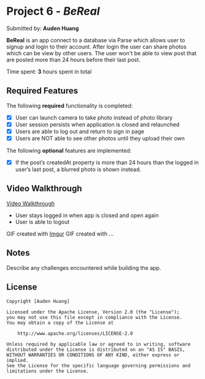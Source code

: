# Project 6 - *BeReal*

Submitted by: **Auden Huang**

**BeReal** is an app connect to a database via Parse which allows user to signup and login to their account. After login the user can share photos which can be view by other users. The user won't be able to view post that are posted more than 24 hours before their last post.

Time spent: **3** hours spent in total

## Required Features

The following **required** functionality is completed:

- [x] User can launch camera to take photo instead of photo library
- [x] User session persists when application is closed and relaunched
- [x] Users are able to log out and return to sign in page
- [x] Users are NOT able to see other photos until they upload their own	
 
The following **optional** features are implemented:

- [x] If the post’s createdAt property is more than 24 hours than the logged in user’s last post, a blurred photo is shown instead.

## Video Walkthrough

[Video Walkthrough](https://imgur.com/a/GZePF2e)
- User stays logged in when app is closed and open again
- User is able to logout

<!-- Replace this with whatever GIF tool you used! -->
GIF created with [Imgur](https://imgur.com)
GIF created with ...  
<!-- Recommended tools:
[Kap](https://getkap.co/) for macOS
[ScreenToGif](https://www.screentogif.com/) for Windows
[peek](https://github.com/phw/peek) for Linux. -->

## Notes

Describe any challenges encountered while building the app.

## License

    Copyright [Auden Huang]

    Licensed under the Apache License, Version 2.0 (the "License");
    you may not use this file except in compliance with the License.
    You may obtain a copy of the License at

        http://www.apache.org/licenses/LICENSE-2.0

    Unless required by applicable law or agreed to in writing, software
    distributed under the License is distributed on an "AS IS" BASIS,
    WITHOUT WARRANTIES OR CONDITIONS OF ANY KIND, either express or implied.
    See the License for the specific language governing permissions and
    limitations under the License.



